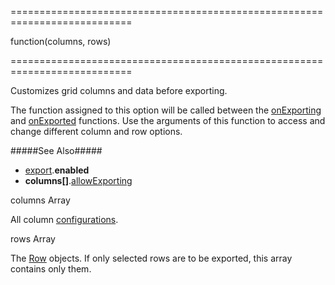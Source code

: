 ===========================================================================
<!--type-->function(columns, rows)<!--/type-->
===========================================================================

<!--shortDescription-->
Customizes grid columns and data before exporting.
<!--/shortDescription-->

<!--fullDescription-->
The function assigned to this option will be called between the [onExporting](/Documentation/ApiReference/UI_Widgets/dxDataGrid/Configuration/#onExporting) and [onExported](/Documentation/ApiReference/UI_Widgets/dxDataGrid/Configuration/#onExported) functions. Use the arguments of this function to access and change different column and row options.

#####See Also#####
- [export](/Documentation/ApiReference/UI_Widgets/dxDataGrid/Configuration/export/).**enabled**
- **columns[]**.[allowExporting](/Documentation/ApiReference/UI_Widgets/dxDataGrid/Configuration/columns/#allowExporting)
<!--/fullDescription-->
<!--typeFunctionParamName1-->columns<!--/typeFunctionParamName1-->
<!--typeFunctionParamType1-->Array<dxDataGrid_Options_columns><!--/typeFunctionParamType1-->
<!--typeFunctionParamDescription1-->
All column [configurations](/Documentation/ApiReference/UI_Widgets/dxDataGrid/Configuration/columns/).
<!--/typeFunctionParamDescription1-->

<!--typeFunctionParamName2-->rows<!--/typeFunctionParamName2-->
<!--typeFunctionParamType2-->Array<dxDataGridRowObject><!--/typeFunctionParamType2-->
<!--typeFunctionParamDescription2-->
The [Row](/Documentation/ApiReference/UI_Widgets/dxDataGrid/Row/) objects. If only selected rows are to be exported, this array contains only them.
<!--/typeFunctionParamDescription2-->
